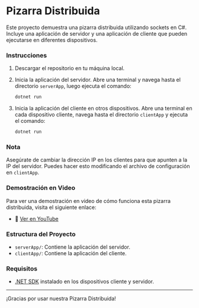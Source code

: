 # Pizarra Distribuida

Este proyecto demuestra una pizarra distribuida utilizando sockets en C#. Incluye una aplicación de servidor y una aplicación de cliente que pueden ejecutarse en diferentes dispositivos.

### Instrucciones

1. Descargar el repositorio en tu máquina local.
2. Inicia la aplicación del servidor. Abre una terminal y navega hasta el directorio `serverApp`, luego ejecuta el comando:
    ```bash
    dotnet run
    ```

3. Inicia la aplicación del cliente en otros dispositivos. Abre una terminal en cada dispositivo cliente, navega hasta el directorio `clientApp` y ejecuta el comando:
    ```bash
    dotnet run
    ```

### Nota

Asegúrate de cambiar la dirección IP en los clientes para que apunten a la IP del servidor. Puedes hacer esto modificando el archivo de configuración en `clientApp`.

### Demostración en Video

Para ver una demostración en video de cómo funciona esta pizarra distribuida, visita el siguiente enlace:
- 🎥 [Ver en YouTube](https://www.youtube.com/watch?v=-WBaBFFRW2w)

### Estructura del Proyecto

- `serverApp/`: Contiene la aplicación del servidor.
- `clientApp/`: Contiene la aplicación del cliente.

### Requisitos

- [.NET SDK](https://dotnet.microsoft.com/download) instalado en los dispositivos cliente y servidor.

---

¡Gracias por usar nuestra Pizarra Distribuida!

